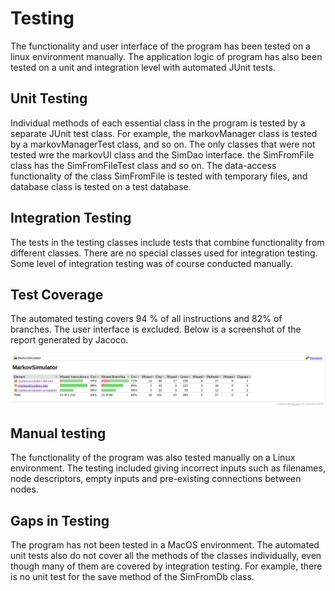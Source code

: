 # Testing

The functionality and user interface of the program has been tested on a linux environment manually. 
The application logic of program has also been tested on a unit and integration level with automated JUnit tests.

## Unit Testing 
Individual methods of each essential class in the program is tested by a separate JUnit test class. For example, the markovManager class is tested by a markovManagerTest class, and so on. The only classes that were not tested wre the markovUI class and the SimDao interface. 
the SimFromFile class has the SimFromFileTest class and so on. The data-access functionality of the class SimFromFile is tested with temporary files, and database class is tested on a test database.

## Integration Testing
The tests in the testing classes include tests that combine functionality from different classes. There are no special classes used for integration testing.
Some level of integration testing was of course conducted manually. 

## Test Coverage
The automated testing covers 94 % of all instructions and 82% of branches. The user interface is excluded. Below is a screenshot of the report
generated by Jacoco.

![pic](docs/pictures/testikattavuus.png)

## Manual testing

The functionality of the program was also tested manually on a Linux environment. The testing included giving incorrect inputs such as filenames, 
node descriptors, empty inputs and pre-existing connections between nodes.  

## Gaps in Testing

The program has not been tested in a MacOS environment. The automated unit tests also do not cover all the methods of the classes
individually, even though many of them are covered by integration testing. For example, there is no unit test for the save method of the 
SimFromDb class.
